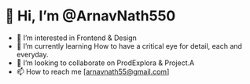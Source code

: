 # 👋 Hi, I’m @ArnavNath550
- 👀 I’m interested in Frontend & Design
- 🌱 I’m currently learning How to have a critical eye for detail, each and everyday.
- 💞️ I’m looking to collaborate on ProdExplora & Project.A
- 📫 How to reach me [arnavnath55@gmail.com]

<!---
ArnavNath550/ArnavNath550 is a ✨ special ✨ repository because its `README.md` (this file) appears on your GitHub profile.
You can click the Preview link to take a look at your changes.
--->
